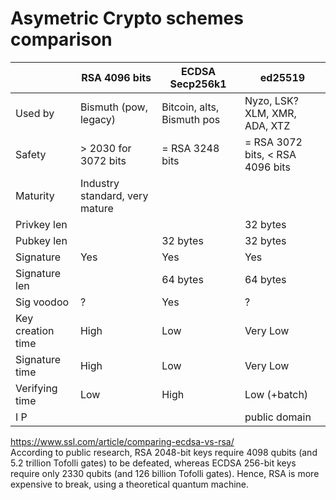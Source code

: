 # Asymetric Crypto schemes comparison


| |RSA 4096 bits|ECDSA Secp256k1|ed25519|
|-|-------------|---------------|-------|
|Used by|Bismuth (pow, legacy)|Bitcoin, alts, Bismuth pos|Nyzo, LSK? XLM, XMR, ADA, XTZ|
|Safety| > 2030 for 3072 bits| = RSA 3248 bits | = RSA 3072 bits, < RSA 4096 bits|
|Maturity| Industry standard, very mature|  |  |
|Privkey len|   |  | 32 bytes |
|Pubkey len|   | 32 bytes | 32 bytes |
|Signature| Yes | Yes | Yes |
|Signature len|   | 64 bytes  | 64 bytes |
|Sig voodoo| ? | Yes | ? |
|Key creation time| High | Low | Very Low |
|Signature time| High | Low | Very Low |
|Verifying time| Low | High | Low (+batch) |
|I P| | | public domain|


https://www.ssl.com/article/comparing-ecdsa-vs-rsa/  
According to public research, RSA 2048-bit keys require 4098 qubits
(and 5.2 trillion Tofolli gates) to be defeated, whereas ECDSA 256-bit keys
require only 2330 qubits (and 126 billion Tofolli gates). Hence, RSA is more
expensive to break, using a theoretical quantum machine.
